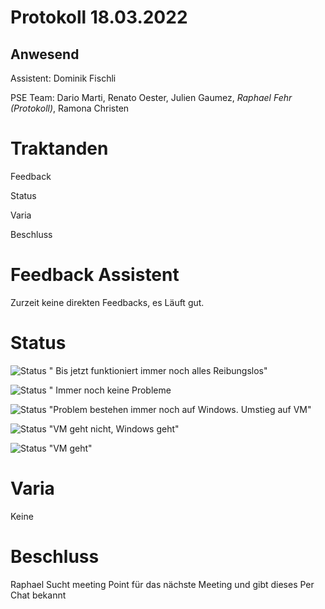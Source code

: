 # Protokoll 18.03.2022
## Anwesend 
Assistent: Dominik Fischli

PSE Team: Dario Marti, Renato Oester, Julien Gaumez, *Raphael Fehr (Protokoll)*, Ramona Christen

# Traktanden

Feedback 

Status

Varia 

Beschluss

# Feedback Assistent
Zurzeit keine direkten Feedbacks, es Läuft gut.


# Status
![Status](https://img.shields.io/badge/Ramona_Christen-Status-green)
" Bis jetzt funktioniert immer noch alles Reibungslos"

![Status](https://img.shields.io/badge/Dario_Marti-Status-green)
" Immer noch keine Probleme

![Status](https://img.shields.io/badge/Renat_Oester-Status-green)
"Problem bestehen immer noch auf Windows. Umstieg auf VM"

![Status](https://img.shields.io/badge/Julien_Gaumez-Status-green)
"VM geht nicht, Windows geht"

![Status](https://img.shields.io/badge/Raphael_Fehr-Status-green)
"VM geht"

# Varia 
Keine

# Beschluss 
Raphael Sucht meeting Point für das nächste Meeting und gibt dieses Per Chat bekannt
